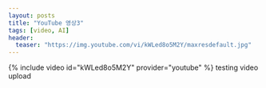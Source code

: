 ```yaml
---
layout: posts
title: "YouTube 영상3"
tags: [video, AI]
header:
  teaser: "https://img.youtube.com/vi/kWLed8o5M2Y/maxresdefault.jpg"
---
```

{% include video id="kWLed8o5M2Y" provider="youtube" %}
testing video upload

